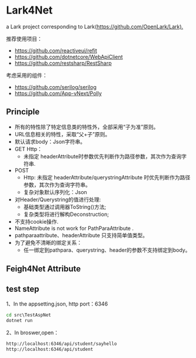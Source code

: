 # Lark4Net

a Lark project corresponding to Lark(<https://github.com/OpenLark/Lark).>

推荐使用项目：

+ https://github.com/reactiveui/refit
+ https://github.com/dotnetcore/WebApiClient
+ https://github.com/restsharp/RestSharp

考虑采用的组件：

+ https://github.com/serilog/serilog
+ https://github.com/App-vNext/Polly

## Principle

+ 所有的特性除了特定信息类的特性外，全部采用“子为准”原则。
+ URL信息相关的特性，采取“父+子”原则。
+ 默认请求body：Json字符串。
+ GET Http：
    - 未指定 headerAttribute时参数优先判断作为路径参数，其次作为查询字符串.
+ POST 
    - Http: 未指定 headerAttribute/querystringAttribute 时优先判断作为路径参数，其次作为查询字符串。
    - 复杂对象默认序列化：Json
+ 对Header/Querystring的值进行处理:  
    - 基础类型通过调用器ToString()方法;
    - 复杂类型将进行解构Deconstruction;
+ 不支持cookie操作.
+ NameAttribute is not work for PathParaAttribute .
+ pathparaattribute、headerAttribute 只支持简单值类型。
+ 为了避免不清晰的绑定关系：
    - 任一绑定到pathpara、querystring、header的参数不支持绑定到body。

## Feigh4Net Attribute  

## test step

1、In the appsetting.json, http port：6346

``` cmd
cd src\TestAspNet
dotnet run
```

2、In broswer,open：

``` cmd
http://localhost:6346/api/student/sayhello
http://localhost:6346/api/student
```
